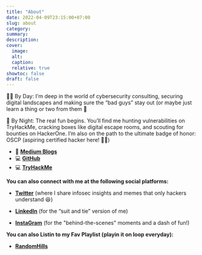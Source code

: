 ```yaml
---
title: "About"
date: 2022-04-09T23:15:00+07:00
slug: about
category:
summary:
description: 
cover:
  image:
  alt:
  caption: 
  relative: true
showtoc: false
draft: false
---
```


👨‍💻 By Day: I'm deep in the world of cybersecurity consulting, securing digital landscapes and making sure the “bad guys” stay out (or maybe just learn a thing or two from them 👀

🌙 By Night: The real fun begins. You’ll find me hunting vulnerabilities on TryHackMe, cracking boxes like digital escape rooms, and scouting for bounties on HackerOne. I’m also on the path to the ultimate badge of honor: OSCP (aspiring certified hacker here! 🏴‍☠️)

- 📝 [**Medium Blogs**](https://medium.com/@ritesh4u2020)
- 💻 [**GitHub**](https://github.com/RiteshKumarNayak125)
- 💻 [**TryHackMe**](https://tryhackme.com/r/p/ritesh4u2020)

__You can also connect with me at the following social platforms:__

- [**Twitter**](https://twitter.com/thedataprof) (where I share infosec insights and memes that only hackers understand 😆)

- [**LinkedIn**](https://www.linkedin.com/in/chanin-nantasenamat/) (for the “suit and tie” version of me)

- [**InstaGram**](https://www.instagram.com/ritvz11) (for the "behind-the-scenes" moments and a dash of fun!)

__You can also Listin to my Fav Playlist (playin it on loop everyday):__
- [**RandomHills**](https://open.spotify.com/playlist/23kX5wrr4YiwZQveYHCSA0?si=061890fb8e084356) 



